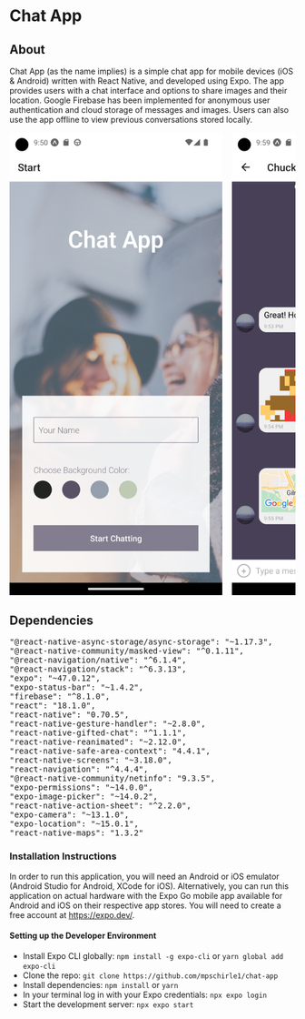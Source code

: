 # Chat App

## About

Chat App (as the name implies) is a simple chat app for mobile devices (iOS & Android) written with React Native, and developed using Expo. The app provides users with a chat interface and options to share images and their location. Google Firebase has been implemented for anonymous user authentication and cloud storage of messages and images. Users can also use the app offline to view previous conversations stored locally.

<pre>
<img src="assets/chat-app_screenshot1.png" width="375">  <img src="assets/chat-app_screenshot2.png" width="375">
</pre>

## Dependencies

<pre>
"@react-native-async-storage/async-storage": "~1.17.3",
"@react-native-community/masked-view": "^0.1.11",
"@react-navigation/native": "^6.1.4",
"@react-navigation/stack": "^6.3.13",
"expo": "~47.0.12",
"expo-status-bar": "~1.4.2",
"firebase": "^8.1.0",
"react": "18.1.0",
"react-native": "0.70.5",
"react-native-gesture-handler": "~2.8.0",
"react-native-gifted-chat": "^1.1.1",
"react-native-reanimated": "~2.12.0",
"react-native-safe-area-context": "4.4.1",
"react-native-screens": "~3.18.0",
"react-navigation": "^4.4.4",
"@react-native-community/netinfo": "9.3.5",
"expo-permissions": "~14.0.0",
"expo-image-picker": "~14.0.2",
"react-native-action-sheet": "^2.2.0",
"expo-camera": "~13.1.0",
"expo-location": "~15.0.1",
"react-native-maps": "1.3.2"
</pre>

### Installation Instructions

In order to run this application, you will need an Android or iOS emulator (Android Studio for Android, XCode for iOS). Alternatively, you can run this application on actual hardware with the Expo Go mobile app available for Android and iOS on their respective app stores. You will need to create a free account at https://expo.dev/.

#### Setting up the Developer Environment

- Install Expo CLI globally: `npm install -g expo-cli` or `yarn global add expo-cli`
- Clone the repo: `git clone https://github.com/mpschirle1/chat-app`
- Install dependencies: `npm install` or `yarn`
- In your terminal log in with your Expo credentials: `npx expo login`
- Start the development server: `npx expo start`
